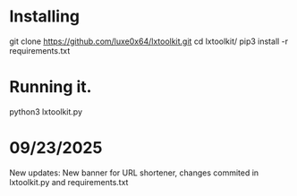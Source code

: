 # Installing

git clone https://github.com/luxe0x64/lxtoolkit.git
cd lxtoolkit/
pip3 install -r requirements.txt

# Running it.

python3 lxtoolkit.py


# 09/23/2025
New updates: New banner for URL shortener, changes commited in lxtoolkit.py and requirements.txt

